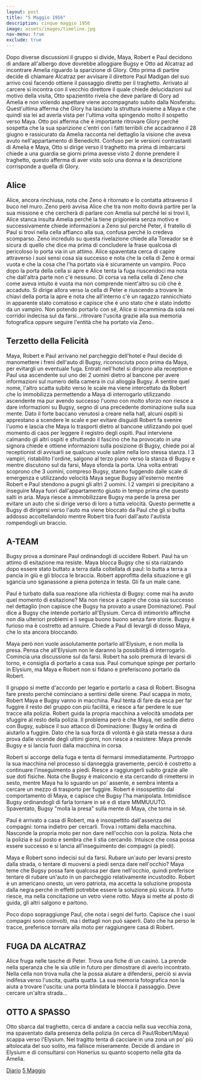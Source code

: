 ```yaml
---
layout: post
title: "5 Maggio 1956"
description: cinque maggio 1956
image: assets/images/timeline.jpg
nav-menu: true
exclude: true
---
```


Dopo diverse discussioni il gruppo si divide, Maya, Robert e Paul decidono di andare all'albergo dove dovrebbe alloggiare Bugsy e Otto ad Alcatraz ad incontrare Amelia riguardo la sparizione di Glory. 
Otto prima di partire decide di chiamare Alcatraz per avvisare il direttore Paul Madigan del suo arrivo così facendo ottiene il passaggio diretto per il traghetto. Arrivato al carcere si incontra con il vecchio direttore il quale chiede delucidazioni sul motivo della visita, Otto spazientito rivela che deve parlare di Gory ad Amelia e non volendo aspettare viene accompagnato subito dalla Nosferatu. Quest'ultima afferma che Glory ha lasciato la struttura insieme a Maya e che quindi sia lei ad averla vista per l'ultima volta spingendo molto il sospetto verso Maya. Otto poi afferma che è importante ritrovare Glory perché sospetta che la sua sparizione c'entri con i fatti terribili che accadranno il 28 giugno e rassicurato da Amelia racconta nel dettaglio la visione che aveva avuto nell'appartamento di Benedicht.
Confuso per le versioni contrastanti di Amelia e Maya, Otto si dirige verso il traghetto ma prima di imbarcarsi chiede a una guardia se giorni prima avesse visto 2 donne prendere il traghetto, questo afferma di aver visto solo una donna e la descrizione corrisponde a quella di Glory.

## Alice

Alice, ancora rinchiusa, nota che Zeno è ritornato e lo contatta attraverso il buco nel muro..Zeno però avvisa Alice che tra non molto dovrà partire per la sua missione e che cercherà di parlare con Amelia sul perché lei si trovi lì, Alice stanca insulta Amelia perché la tiene prigioniera senza motivo e successivamente chiede informazioni a Zeno sul perché Peter, il fratello di Paul si trovi nella cella affianco alla sua, confusa perché lo credeva scomparso. Zeno incredulo su questa rivelazione chiede alla Toreador se è sicura di quello che dice ma prima di concludere la frase qualcosa di pericoloso lo porta via in un attimo. Alice spaventata cerca di capire attraverso i suoi sensi cosa sia successo e nota che la cella di Zeno è ormai vuota e che la cosa che l'ha portato via è sicuramente un vampiro. Poco dopo la porta della cella si apre e Alice tenta la fuga riuscendoci ma nota che dall'altra parte non c'è  nessuno. Di corsa va nella cella di Zeno che come aveva intuito è vuota ma non comprende nient'altro su ciò che è accaduto. Si dirige allora verso la cella di Peter e riuscendo a trovare le chiavi della porta la apre e nota che all'interno c'è un ragazzo rannicchiato in apparente stato comatoso e capisce che è uno stato che è stato indotto da un vampiro. Non potendo portarlo con sé, Alice si incammina da sola nei corridoi indecisa sul da farsi...ritrovare l'uscita grazie alla sua memoria fotografica oppure seguire l'entità che ha portato via Zeno..

## Terzetto della Felicità

Maya, Robert e Paul arrivano nel parcheggio dell'hotel e Paul decide di manomettere i freni dell'auto di Bugsy, riconosciuta poco prima da Maya, per evitargli un eventuale fuga. Entrati nell'hotel si dirigono alla reception e Paul usa ascendente sul uno dei 2 uomini dietro al bancone per avere informazioni sul numero della camera in cui alloggia Bugsy. A sentire quel nome, l'altro scatta subito verso le scale ma viene intercettato da Robert che lo immobilizza permettendo a Maya di interrogarlo utilizzando ascendente ma pur avendo successo l'uomo con molto sforzo non riesce a dare informazioni su Bugsy, segno di una precedente dominazione sulla sua mente. Dato il forte baccano venutosi a creare nella hall, alcuni ospiti si apprestano a scendere le scale e per evitare disguidi Robert fa svenire l'uomo e lascia che Maya lo trasporti dietro al bancone utilizzando poi quel momento di caos per leggere il registro degli ospiti. Paul interviene calmando gli altri ospiti e sfruttando il fascino che ha provocato in una signora chiede e ottiene informazioni sulla posizione di Bugsy, chiede poi al receptionist di avvisarli se qualcuno vuole salire nella loro stessa stanza. I 3 vampiri, ristabilito l'ordine, salgono al terzo piano verso la stanza di Bugsy e mentre discutono sul da farsi, Maya sfonda la porta. Una volta entrati scoprono che 3 uomini, compreso Bugsy, stanno fuggendo dalle scale di emergenza e utilizzando velocità Maya segue Bugsy all'esterno mentre Robert e Paul stendono a pugni gli altri 2 uomini.  I 2 vampiri si precipitano a inseguire Maya fuori dall'appartamento giusto in tempo prima che questo salti in aria. Maya riesce a immobilizzare Bugsy ma perde la presa per evitare un auto che si dirige verso di loro a tutta velocità. Questo permette a Bugsy di dirigersi verso l'auto ma viene bloccato da Paul che gli si butta addosso accoltellandolo mentre Robert tira fuori dall'auto l'autista rompendogli un braccio.

## A-TEAM 

Bugsy prova a dominare Paul ordinandogli di uccidere Robert. Paul ha un attimo di esitazione ma resiste.
Maya blocca Bugsy che si sta rialzando dopo essere stato buttato a terra dalla coltellata di paul: lo butta a terra a pancia in giù e gli blocca le braccia.
Robert approfitta della situazione e gli sgancia uno sganassone a piena potenza in testa. Gli fa un male cane.

Paul è turbato dalla sua reazione alla richiesta di Bugsy: come mai ha avuto quel momento di esitazione? Ma non riesce a capire che cosa sia successo nel dettaglio (non capisce che Bugsy ha provato a usare Dominazione).
Paul dice a Bugsy che intende portarlo all'Elysium. Cerca di intimorirlo affinché non dia ulteriori problemi e li segua buono buono senza fare storie. Bugsy è furioso ma è costretto ad annuire. Chiede a Paul di levargli di dosso Maya, che lo sta ancora bloccando.

Maya però non vuole assolutamente portarlo all'Elysium, e non molla la presa. Pensa che all'Elysium non le daranno la possibilità di interrogarlo. Comincia una discussione sul da farsi.
Robert ha solo premura di levarsi di torno, e consiglia di portarlo a casa sua.
Paul comunque spinge per portarlo in Elysium, ma Maya e Robert non si fidano e preferiscono portarlo da Robert.

Il gruppo si mette d'accordo per legarlo e portarlo a casa di Robert. Bisogna fare presto perché cominciano a sentirsi delle sirene.
Paul scappa in moto, Robert Maya e Bugsy vanno in macchina.
Paul tenta di fare da esca per far fuggire il resto del gruppo con più facilità, e riesce a far perdere le sue tracce alla polizia.
Robert guida la propria macchina a velocità smodata per sfuggire al resto della polizia.
Il problema però è che Maya, nel sedile dietro con Bugsy, subisce il suo attacco di Dominazione: Bugsy le ordina di aiutarlo a fuggire. Dato che la sua forza di volontà è già stata messa a dura prova dalle vicende degli ultimi giorni, non riesce a resistere: Maya prende Bugsy e si lancia fuori dalla macchina in corsa.

Robert si accorge della fuga e tenta di fermarsi immediatamente. Purtroppo la sua macchina nel processo si danneggia gravemente, perciò è costretto a continuare l'inseguimento a piedi. Riesce a raggiungerli subito grazie alle sue doti fisiche.
Nota che Bugsy è malconcio e sta cercando di rimettersi in sesto, mentre Maya ha lo sguardo un po' assente, e sembra intenta a cercare un mezzo di trasporto per fuggire.
Robert è insospettito dal comportamento di Maya, e capisce che Bugsy l'ha manipolata. Intimidisce Bugsy ordinandogli di farla tornare in sé e di stare MMMUUUTO. Spaventato, Bugsy "molla la presa" sulla mente di Maya, che torna in sé.

Paul è arrivato a casa di Robert, ma è insospettito dall'assenza dei compagni: torna indietro per cercarli. Trova i rottami della macchina. Nasconde la propria moto per non dare nell'occhio con la polizia. Nota che la polizia è sul posto e sembra che li stia cercando. Intuisce che cosa possa essere successo e si lancia all'inseguimento dei compagni (a piedi).

Maya e Robert sono indecisi sul da farsi. Rubare un'auto per levarsi presto dalla strada, o tentare di muoversi a piedi senza dare nell'occhio?
Maya teme che Bugsy possa fare qualcosa per dare nell'occhio, quindi preferisce tentare di rubare un'auto in un parcheggio relativamente incustodito.
Robert è un americano onesto, un vero patriota, ma accetta la soluzione proposta dalla negra perché in effetti potrebbe essere la soluzione più sicura.
Il furto riesce, ma nella concitazione un vetro viene rotto. Maya si mette al posto di guida, gli altri salgono e partono.

Poco dopo sopraggiunge Paul, che nota i segni del furto. Capisce che i suoi compagni sono coinvolti, ma i dettagli non può saperli. Dato che ha perso le tracce, preferisce tornare alla moto per raggiungere casa di Robert.

## FUGA DA ALCATRAZ

Alice fruga nelle tasche di Peter. Trova una fiche di un casinò. La prende nella speranza che le sia utile in futuro per dimostrare di averlo incontrato.
Nella cella non trova nulla che la possa aiutare a difendersi, perciò si avvia indifesa verso l'uscita, quatta quatta.
La sua memoria fotografica non la aiuta a trovare l'uscita: una porta blindata le blocca il passaggio. Deve cercare un'altra strada...


## OTTO A SPASSO

Otto sbarca dal traghetto, cerca di andare a caccia nella sua vecchia zona, ma spaventato dalla presenza della polizia (in cerca di Paul/Robert/Maya) scappa verso l'Elysium. Nel tragitto tenta di cacciare in una zona un po' più altolocata del suo solito, ma fallisce miseramente.
Decide di andare in Elysium e di consultarsi con Honerius su quanto scoperto nella gita da Amelia.

<a href="http://xabacadabra.com/cursed-legacy/diario" class="button">Diario</a>
<a href="5-maggio-1956.html" class="button back">5 Maggio</a>